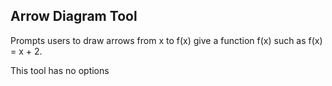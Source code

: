 ## Arrow Diagram Tool 

Prompts users to draw arrows from x to f(x) give a function f(x) such as f(x) = x + 2.

This tool has no options

